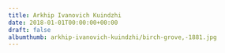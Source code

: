 ```yaml
---
title: Arkhip Ivanovich Kuindzhi
date: 2018-01-01T00:00:00+00:00
draft: false
albumthumb: arkhip-ivanovich-kuindzhi/birch-grove,-1881.jpg
---
```

